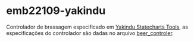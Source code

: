 # emb22109-yakindu

Controlador de brassagem especificado em [Yakindu Statecharts Tools](https://www.itemis.com/en/yakindu/state-machine/),
as especificações do controlador são dadas no arquivo [beer\_controler](beer_controller.pdf).
